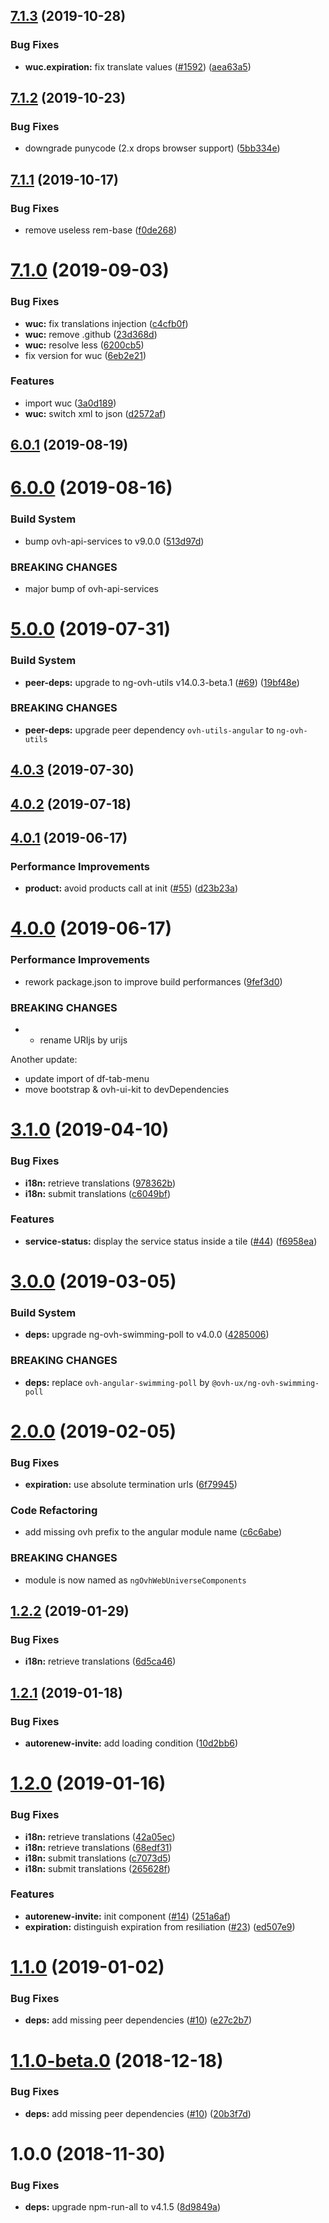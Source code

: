 ## [7.1.3](https://github.com/ovh/manager/compare/@ovh-ux/ng-ovh-web-universe-components@7.1.2...@ovh-ux/ng-ovh-web-universe-components@7.1.3) (2019-10-28)


### Bug Fixes

* **wuc.expiration:** fix translate values ([#1592](https://github.com/ovh/manager/issues/1592)) ([aea63a5](https://github.com/ovh/manager/commit/aea63a5088fffa6f7b31a851b70c0938e86dc6a9))



## [7.1.2](https://github.com/ovh-ux/manager/compare/@ovh-ux/ng-ovh-web-universe-components@7.1.1...@ovh-ux/ng-ovh-web-universe-components@7.1.2) (2019-10-23)


### Bug Fixes

* downgrade punycode (2.x drops browser support) ([5bb334e](https://github.com/ovh-ux/manager/commit/5bb334e798d0538e85fa9539e4f5805cd83118ac))



## [7.1.1](https://github.com/ovh-ux/manager/compare/@ovh-ux/ng-ovh-web-universe-components@7.1.0...@ovh-ux/ng-ovh-web-universe-components@7.1.1) (2019-10-17)


### Bug Fixes

* remove useless rem-base ([f0de268](https://github.com/ovh-ux/manager/commit/f0de268))



# [7.1.0](https://github.com/ovh-ux/manager/compare/@ovh-ux/ng-ovh-web-universe-components@7.0.0...@ovh-ux/ng-ovh-web-universe-components@7.1.0) (2019-09-03)


### Bug Fixes

* **wuc:** fix translations injection ([c4cfb0f](https://github.com/ovh-ux/manager/commit/c4cfb0f))
* **wuc:** remove .github ([23d368d](https://github.com/ovh-ux/manager/commit/23d368d))
* **wuc:** resolve less ([6200cb5](https://github.com/ovh-ux/manager/commit/6200cb5))
* fix version for wuc ([6eb2e21](https://github.com/ovh-ux/manager/commit/6eb2e21))


### Features

* import wuc ([3a0d189](https://github.com/ovh-ux/manager/commit/3a0d189))
* **wuc:** switch xml to json ([d2572af](https://github.com/ovh-ux/manager/commit/d2572af))



## [6.0.1](https://github.com/ovh-ux/ng-ovh-web-universe-components/compare/v6.0.0...v6.0.1) (2019-08-19)



# [6.0.0](https://github.com/ovh-ux/ng-ovh-web-universe-components/compare/v5.0.0...v6.0.0) (2019-08-16)


### Build System

* bump ovh-api-services to v9.0.0 ([513d97d](https://github.com/ovh-ux/ng-ovh-web-universe-components/commit/513d97d))


### BREAKING CHANGES

* major bump of ovh-api-services



# [5.0.0](https://github.com/ovh-ux/ng-ovh-web-universe-components/compare/v4.0.3...v5.0.0) (2019-07-31)


### Build System

* **peer-deps:** upgrade to ng-ovh-utils v14.0.3-beta.1 ([#69](https://github.com/ovh-ux/ng-ovh-web-universe-components/issues/69)) ([19bf48e](https://github.com/ovh-ux/ng-ovh-web-universe-components/commit/19bf48e))


### BREAKING CHANGES

* **peer-deps:** upgrade peer dependency `ovh-utils-angular` to `ng-ovh-utils`



## [4.0.3](https://github.com/ovh-ux/ng-ovh-web-universe-components/compare/v4.0.2...v4.0.3) (2019-07-30)



## [4.0.2](https://github.com/ovh-ux/ng-ovh-web-universe-components/compare/v4.0.1...v4.0.2) (2019-07-18)



## [4.0.1](https://github.com/ovh-ux/ng-ovh-web-universe-components/compare/v4.0.0...v4.0.1) (2019-06-17)


### Performance Improvements

* **product:** avoid products call at init ([#55](https://github.com/ovh-ux/ng-ovh-web-universe-components/issues/55)) ([d23b23a](https://github.com/ovh-ux/ng-ovh-web-universe-components/commit/d23b23a))



# [4.0.0](https://github.com/ovh-ux/ng-ovh-web-universe-components/compare/v3.1.0...v4.0.0) (2019-06-17)


### Performance Improvements

* rework package.json to improve build performances ([9fef3d0](https://github.com/ovh-ux/ng-ovh-web-universe-components/commit/9fef3d0))


### BREAKING CHANGES

* * rename URIjs by urijs

Another update:
* update import of df-tab-menu
* move bootstrap & ovh-ui-kit to devDependencies



# [3.1.0](https://github.com/ovh-ux/ng-ovh-web-universe-components/compare/v3.0.0...v3.1.0) (2019-04-10)


### Bug Fixes

* **i18n:** retrieve translations ([978362b](https://github.com/ovh-ux/ng-ovh-web-universe-components/commit/978362b))
* **i18n:** submit translations ([c6049bf](https://github.com/ovh-ux/ng-ovh-web-universe-components/commit/c6049bf))


### Features

* **service-status:** display the service status inside a tile ([#44](https://github.com/ovh-ux/ng-ovh-web-universe-components/issues/44)) ([f6958ea](https://github.com/ovh-ux/ng-ovh-web-universe-components/commit/f6958ea))



# [3.0.0](https://github.com/ovh-ux/ng-ovh-web-universe-components/compare/v2.0.0...v3.0.0) (2019-03-05)


### Build System

* **deps:** upgrade ng-ovh-swimming-poll to v4.0.0 ([4285006](https://github.com/ovh-ux/ng-ovh-web-universe-components/commit/4285006))


### BREAKING CHANGES

* **deps:** replace `ovh-angular-swimming-poll` by `@ovh-ux/ng-ovh-swimming-poll`



# [2.0.0](https://github.com/ovh-ux/ng-ovh-web-universe-components/compare/v1.2.2...v2.0.0) (2019-02-05)


### Bug Fixes

* **expiration:** use absolute termination urls ([6f79945](https://github.com/ovh-ux/ng-ovh-web-universe-components/commit/6f79945))


### Code Refactoring

* add missing ovh prefix to the angular module name ([c6c6abe](https://github.com/ovh-ux/ng-ovh-web-universe-components/commit/c6c6abe))


### BREAKING CHANGES

* module is now named as `ngOvhWebUniverseComponents`



## [1.2.2](https://github.com/ovh-ux/web-universe-components/compare/v1.2.1...v1.2.2) (2019-01-29)


### Bug Fixes

* **i18n:** retrieve translations ([6d5ca46](https://github.com/ovh-ux/web-universe-components/commit/6d5ca46))



## [1.2.1](https://github.com/ovh-ux/web-universe-components/compare/v1.2.0...v1.2.1) (2019-01-18)


### Bug Fixes

* **autorenew-invite:** add loading condition ([10d2bb6](https://github.com/ovh-ux/web-universe-components/commit/10d2bb6))



# [1.2.0](https://github.com/ovh-ux/web-universe-components/compare/v1.1.0...v1.2.0) (2019-01-16)


### Bug Fixes

* **i18n:** retrieve translations ([42a05ec](https://github.com/ovh-ux/web-universe-components/commit/42a05ec))
* **i18n:** retrieve translations ([68edf31](https://github.com/ovh-ux/web-universe-components/commit/68edf31))
* **i18n:** submit translations ([c7073d5](https://github.com/ovh-ux/web-universe-components/commit/c7073d5))
* **i18n:** submit translations ([265628f](https://github.com/ovh-ux/web-universe-components/commit/265628f))


### Features

* **autorenew-invite:** init component ([#14](https://github.com/ovh-ux/web-universe-components/issues/14)) ([251a6af](https://github.com/ovh-ux/web-universe-components/commit/251a6af))
* **expiration:** distinguish expiration from resiliation ([#23](https://github.com/ovh-ux/web-universe-components/issues/23)) ([ed507e9](https://github.com/ovh-ux/web-universe-components/commit/ed507e9))



# [1.1.0](https://github.com/ovh-ux/web-universe-components/compare/v1.1.0-beta.0...v1.1.0) (2019-01-02)


### Bug Fixes

* **deps:** add missing peer dependencies ([#10](https://github.com/ovh-ux/web-universe-components/issues/10)) ([e27c2b7](https://github.com/ovh-ux/web-universe-components/commit/e27c2b7))



# [1.1.0-beta.0](https://github.com/ovh-ux/web-universe-components/compare/v1.0.0...v1.1.0-beta.0) (2018-12-18)


### Bug Fixes

* **deps:** add missing peer dependencies ([#10](https://github.com/ovh-ux/web-universe-components/issues/10)) ([20b3f7d](https://github.com/ovh-ux/web-universe-components/commit/20b3f7d))



# 1.0.0 (2018-11-30)


### Bug Fixes

* **deps:** upgrade npm-run-all to v4.1.5 ([8d9849a](https://github.com/ovh-ux/web-universe-components/commit/8d9849a))



